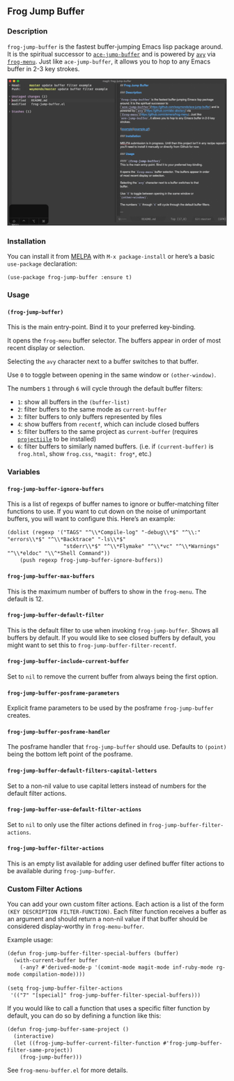 ## Frog Jump Buffer

### Description

`frog-jump-buffer` is the fastest buffer-jumping Emacs lisp package
around. It is the spiritual successor to
[`ace-jump-buffer`](https://github.com/waymondo/ace-jump-buffer) and is
powered by [`avy`](https://github.com/abo-abo/avy) via
[`frog-menu`](https://github.com/clemera/frog-menu). Just like
`ace-jump-buffer`, it allows you to hop to any Emacs buffer in 2-3 key
strokes.

![example](example.gif)

### Installation

You can install it from [MELPA](http://melpa.org/) with `M-x package-install` or here’s a basic `use-package` declaration:

```emacs-lisp
(use-package frog-jump-buffer :ensure t)
```

### Usage

#### `(frog-jump-buffer)`

This is the main entry-point. Bind it to your preferred key-binding.

It opens the `frog-menu` buffer selector. The buffers appear in order
of most recent display or selection.

Selecting the `avy` character next to a buffer switches to that
buffer.

Use `0` to toggle between opening in the same window or
`(other-window)`.

The numbers `1` through `6` will cycle through the default buffer filters:

- `1`: show all buffers in the `(buffer-list)`
- `2`: filter buffers to the same mode as `current-buffer`
- `3`: filter buffers to only buffers represented by files
- `4`: show buffers from `recentf`, which can include closed buffers
- `5`: filter buffers to the same project as `current-buffer` (requires
  [`projectiile`](https://github.com/bbatsov/projectile) to be installed)
- `6`: filter buffers to similarly named buffers. (i.e. if `(current-buffer)` is `frog.html`, show
  `frog.css`, `*magit: frog*`, etc.)

### Variables

#### `frog-jump-buffer-ignore-buffers`

This is a list of regexps of buffer names to ignore or buffer-matching
filter functions to use. If you want to cut down on the noise of unimportant buffers, you will
want to configure this. Here’s an example:

```emacs-lisp
(dolist (regexp '("TAGS" "^\\*Compile-log" "-debug\\*$" "^\\:" "errors\\*$" "^\\*Backtrace" "-ls\\*$"
                  "stderr\\*$" "^\\*Flymake" "^\\*vc" "^\\*Warnings" "^\\*eldoc" "\\^*Shell Command"))
    (push regexp frog-jump-buffer-ignore-buffers))
```

#### `frog-jump-buffer-max-buffers`

This is the maximum number of buffers to show in the `frog-menu`. The
default is 12.

#### `frog-jump-buffer-default-filter`

This is the default filter to use when invoking `frog-jump-buffer`. Shows all buffers by default. If
you would like to see closed buffers by default, you might want to set this to
`frog-jump-buffer-filter-recentf`.

#### `frog-jump-buffer-include-current-buffer`

Set to `nil` to remove the current buffer from always being the first option.

#### `frog-jump-buffer-posframe-parameters`

Explicit frame parameters to be used by the posframe `frog-jump-buffer` creates.

#### `frog-jump-buffer-posframe-handler`

The posframe handler that `frog-jump-buffer` should use. Defaults to `(point)` being the bottom left
point of the posframe.

#### `frog-jump-buffer-default-filters-capital-letters`

Set to a non-nil value to use capital letters instead of numbers for the default filter actions.

#### `frog-jump-buffer-use-default-filter-actions`

Set to `nil` to only use the filter actions defined in `frog-jump-buffer-filter-actions`.

#### `frog-jump-buffer-filter-actions`

This is an empty list available for adding user defined buffer filter actions to be available during
`frog-jump-buffer`.

### Custom Filter Actions

You can add your own custom filter actions. Each action is a list of the form `(KEY DESCRIPTION FILTER-FUNCTION)`. Each filter function receives a buffer as an argument and should return a non-nil
value if that buffer should be considered display-worthy in `frog-menu-buffer`.

Example usage:

```emacs-lisp
(defun frog-jump-buffer-filter-special-buffers (buffer)
  (with-current-buffer buffer
    (-any? #'derived-mode-p '(comint-mode magit-mode inf-ruby-mode rg-mode compilation-mode))))

(setq frog-jump-buffer-filter-actions
 '(("7" "[special]" frog-jump-buffer-filter-special-buffers)))
```

If you would like to call a function that uses a specific filter
function by default, you can do so by defining a function like this:

```emacs-lisp
(defun frog-jump-buffer-same-project ()
  (interactive)
  (let ((frog-jump-buffer-current-filter-function #'frog-jump-buffer-filter-same-project))
    (frog-jump-buffer)))
```

See `frog-menu-buffer.el` for more details.
